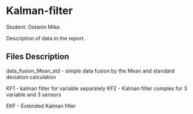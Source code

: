 # Kalman-filter

Student: Ostanin Mike.

Description of data in the report.

## Files Description

data_fusion_Mean_std - simple data fusion by the Mean and standard deviation calculation

KF1 - kalman filter for variable separately
KF2 - Kalman filter complex for 3 variable and 3 sensors

EKF - Extended Kalman filter
